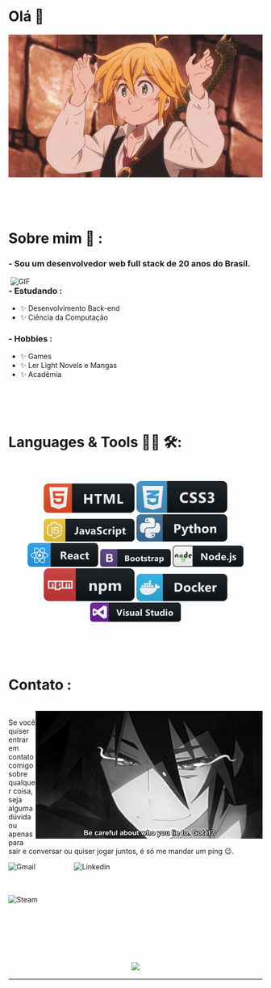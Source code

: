 # Olá 👋

<div align="center">
<img hight="300" width="700" alt="GIF" align="center" src="assets/gifs/208593.gif">
</div>

</br></br></br>
# Sobre mim 💬 :

### - Sou um desenvolvedor web full stack de 20 anos do Brasil.

<img hight="400" width="500" alt="GIF" align="right" src="assets/gifs/1936.gif">

### - Estudando :
- ✨ Desenvolvimento Back-end
- ✨ Ciência da Computação

### - Hobbies : 
- ✨ Games
- ✨ Ler Light Novels e Mangas
- ✨ Acadêmia

</br></br></br>

# Languages & Tools 👨‍💻 🛠:
</br>

<p align="center">

<!-- For more icons please follow  https://github.com/MikeCodesDotNET/ColoredBadges -->
<img src="assets/svg/dev/languages/html.svg" alt="html" width="180" hight="50">
<img src="assets/svg/dev/languages/css3.svg" alt="css3" width="180" hight="50">
<img src="assets/svg/dev/languages/js.svg" alt="js" width="180" hight="50">
<img src="assets/svg/dev/languages/python.svg" alt="python" width="180" hight="50">
</br>
<img src="assets/svg/dev/frameworks/react.svg" alt="react" width="140" hight="50">
<img src="assets/svg/dev/frameworks/bootstrap.svg" alt="bootstrap"  width="140" hight="50">
<img src="assets/svg/dev/frameworks/nodejs.svg" alt="nodejs" width="140" hight="50">
</br>
<img src="assets/svg/dev/services/npm.svg" alt="npm" width="180" hight="50">
<img src="assets/svg/dev/tools/docker.svg" alt="docker" width="180" hight="50">
<img src="assets/svg/dev/tools/visualstudio.svg" alt="visualstudio" width="180" hight="50">
</br>

</p>

</br></br></br>
# Contato :
<p>
</br>

<img hight="320" width="450" align="right" alt="GIF" src="assets/gifs/93195.gif">

Se você quiser entrar em contato comigo sobre qualquer coisa, seja alguma dúvida ou apenas para sair e conversar ou quiser jogar juntos, é só me mandar um ping 😉.

<a href="mailto:df828316@gmail.com">
 <img align="left" alt="Gmail" width="130" hight="100" src="https://github.com/datavinny/datavinny/blob/master/assets/icons/gmail.png" />
</a>
<a href="https://www.linkedin.com/in/davifreitass/">
  <img align="left" alt="Linkedin" width="150" hight="100" src="https://github.com/datavinny/datavinny/blob/master/assets/icons/linkedin.png" />

</br></br></br>

</a>
<a href="https://steamcommunity.com/id/acerplayers/">
  <img align="left" alt="Steam" width="130" hight="100" src="https://github.com/datavinny/datavinny/blob/master/assets/icons/steam.png" />
</a>
 </p>
 
</br></br></br>
</br></br></br>
</br>

<p align="center" >  
  <a href="https://github.com/datavinny/github-readme-stats"> 
    <img  src="https://github-readme-stats.vercel.app/api?username=datavinny&&show_icons=true&theme=radical"/>
  </a>
  </p>

*************
